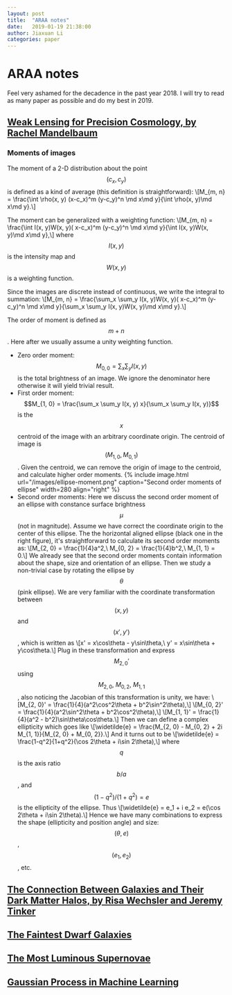 ```yaml
---
layout: post
title:  "ARAA notes"
date:   2019-01-19 21:38:00
author: Jiaxuan Li
categories: paper
---
```

# ARAA notes
Feel very ashamed for the decadence in the past year 2018. I will try to read as many paper as possible and do my best in 2019.

## [Weak Lensing for Precision Cosmology, by Rachel Mandelbaum](https://www.annualreviews.org/doi/abs/10.1146/annurev-astro-081817-051928)

### Moments of images
The moment of a 2-D distribution about the point $$(c_x, c_y)$$ is defined as a kind of average (this definition is straightforward):
\\[M_{m, n} = \frac{\int \rho(x, y) (x-c_x)^m (y-c_y)^n \md x\md y}{\int \rho(x, y)\md x\md y}.\\]

The moment can be generalized with a weighting function:
\\[M_{m, n} = \frac{\int I(x, y)W(x, y)( x-c_x)^m (y-c_y)^n \md x\md y}{\int I(x, y)W(x, y)\md x\md y},\\]
where $$I(x, y)$$ is the intensity map and $$W(x, y)$$ is a weighting function.

Since the images are discrete instead of continuous, we write the integral to summation:
\\[M_{m, n} = \frac{\sum_x \sum_y I(x, y)W(x, y)( x-c_x)^m (y-c_y)^n \md x\md y}{\sum_x \sum_y  I(x, y)W(x, y)\md x\md y}.\\]

The order of moment is defined as $$m+n$$. Here after we usually assume a unity weighting function.

- Zero order moment: $$M_{0, 0} = \sum_x \sum_y I(x, y)$$ is the total brightness of an image. We ignore the denominator here otherwise it will yield trivial result.
- First order moment: $$M_{1, 0} = \frac{\sum_x \sum_y I(x, y) x}{\sum_x \sum_y I(x, y)}$$ is the $$x$$ centroid of the image with an arbitrary coordinate origin. The centroid of image is $$(M_{1, 0}, M_{0, 1})$$. Given the centroid, we can remove the origin of image to the centroid, and calculate higher order moments.
{% include image.html url="/images/ellipse-moment.png" caption="Second order moments of ellipse" width=280 align="right" %}
- Second order moments: Here we discuss the second order moment of an ellipse with constance surface brightness $$\mu$$ (not in magnitude). Assume we have correct the coordinate origin to the center of this ellipse. The the horizontal aligned ellipse (black one in the right figure), it's straightforward to calculate its second order moments as:
\\[M_{2, 0} = \frac{1}{4}a^2,\ M_{0, 2} = \frac{1}{4}b^2,\ M_{1, 1} = 0.\\]
We already see that the second order moments contain information about the shape, size and orientation of an ellipse. Then we study a non-trivial case by rotating the ellipse by $$\theta$$ (pink ellipse). We are very familiar with the coordinate transformation between $$(x, y)$$ and $$(x', y')$$, which is written as
\\[x' = x\cos\theta - y\sin\theta,\ y' = x\sin\theta + y\cos\theta.\\]
Plug in these transformation and express $$M_{2, 0}'$$ using $$M_{2, 0},\ M_{0, 2},\ M_{1,1}$$, also noticing the Jacobian of this transformation is unity, we have:
\\[M_{2, 0}' = \frac{1}{4}(a^2\cos^2\theta + b^2\sin^2\theta),\\]
\\[M_{0, 2}' = \frac{1}{4}(a^2\sin^2\theta + b^2\cos^2\theta),\\]
\\[M_{1, 1}' = \frac{1}{4}(a^2 - b^2)\sin\theta\cos\theta.\\]
Then we can define a complex ellipticity which goes like
\\[\widetilde{e} = \frac{M_{2, 0} - M_{0, 2} + 2i M_{1, 1}}{M_{2, 0} + M_{0, 2}}.\\]
And it turns out to be
\\[\widetilde{e} = \frac{1-q^2}{1+q^2}(\cos 2\theta + i\sin 2\theta),\\]
where $$q$$ is the axis ratio $$b/a$$, and $$ (1-q^2) / (1+q^2) = e$$ is the ellipticity of the ellipse. Thus
\\[\widetilde{e} = e_1 + i e_2 = e(\cos 2\theta + i\sin 2\theta).\\]
Hence we have many combinations to express the shape (ellipticity and position angle) and size: $$(\theta, e)$$, $$(e_1, e_2)$$, etc.

## [The Connection Between Galaxies and Their Dark Matter Halos, by Risa Wechsler and Jeremy Tinker](https://www.annualreviews.org/doi/abs/10.1146/annurev-astro-081817-051756)

## [The Faintest Dwarf Galaxies](https://arxiv.org/abs/1901.05465)

## [The Most Luminous Supernovae](https://arxiv.org/abs/1812.01428v1)

## [Gaussian Process in Machine Learning](http://www.gaussianprocess.org/gpml/chapters/RW.pdf)
